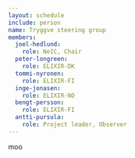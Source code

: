 ```yaml
---
layout: schedule
include: person
name: Tryggve steering group
members:
  joel-hedlund:
    role: NeIC, Chair
  peter-longreen:
    role: ELIXIR-DK
  tommi-nyronen:
    role: ELIXIR-FI
  inge-jonasen:
    role: ELIXIR-NO
  bengt-persson:
    role: ELIXIR-FI
  antti-pursula:
    role: Project leader, Observer
---
```

moo
